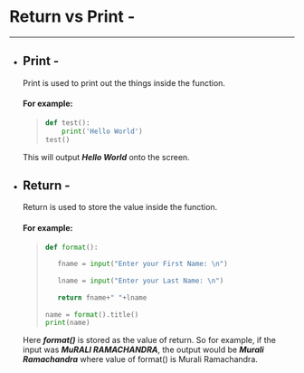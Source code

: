 # Return vs Print - 
---
- ## Print - 
	Print is used to print out the things inside the function. 
	#### For example: 
	> ```python
	> def test():
	>     print('Hello World')
	> test()
	> ```

   This will output ***Hello World*** onto the screen.
 - ## Return - 
     Return is used to store the value inside the function. 
	 #### For example: 
	 > ```python
	 >def format():
	 >    
	 >    fname = input("Enter your First Name: \n")
	 >    
	 >    lname = input("Enter your Last Name: \n")
	 >   
	 >    return fname+" "+lname
	 >    
	 >name = format().title()
	 >print(name)
	 >  ```
	
	Here ***format()*** is stored as the value of return. So for example, if the input was ***MuRALI RAMACHANDRA***, the output would be ***Murali Ramachandra*** where value of format() is Murali Ramachandra.
	




